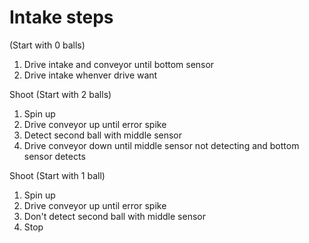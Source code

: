 # Intake steps

(Start with 0 balls)

1. Drive intake and conveyor until bottom sensor
2. Drive intake whenver drive want

Shoot (Start with 2 balls)
1. Spin up
2. Drive conveyor up until error spike
3. Detect second ball with middle sensor
4. Drive conveyor down until middle sensor not detecting and bottom sensor detects

Shoot (Start with 1 ball)
1. Spin up
2. Drive conveyor up until error spike
3. Don't detect second ball with middle sensor
4. Stop